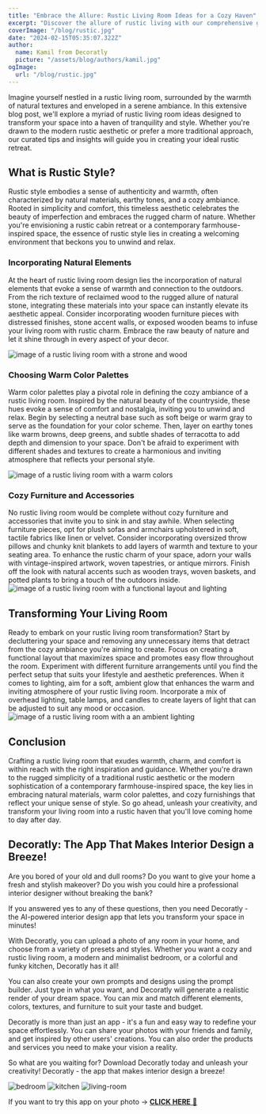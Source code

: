 ```yaml
---
title: "Embrace the Allure: Rustic Living Room Ideas for a Cozy Haven"
excerpt: "Discover the allure of rustic living with our comprehensive guide to crafting a cozy haven in your home. From embracing natural elements like wood and stone to selecting warm color palettes and plush furniture, let's delve into rustic living room ideas that promise warmth, charm, and endless comfort."
coverImage: "/blog/rustic.jpg"
date: "2024-02-15T05:35:07.322Z"
author:
  name: Kamil from Decoratly
  picture: "/assets/blog/authors/kamil.jpg"
ogImage:
  url: "/blog/rustic.jpg"
---
```


Imagine yourself nestled in a rustic living room, surrounded by the warmth of natural textures and enveloped in a serene ambiance. In this extensive blog post, we'll explore a myriad of rustic living room ideas designed to transform your space into a haven of tranquility and style. Whether you're drawn to the modern rustic aesthetic or prefer a more traditional approach, our curated tips and insights will guide you in creating your ideal rustic retreat.

## What is Rustic Style?
Rustic style embodies a sense of authenticity and warmth, often characterized by natural materials, earthy tones, and a cozy ambiance. Rooted in simplicity and comfort, this timeless aesthetic celebrates the beauty of imperfection and embraces the rugged charm of nature. Whether you're envisioning a rustic cabin retreat or a contemporary farmhouse-inspired space, the essence of rustic style lies in creating a welcoming environment that beckons you to unwind and relax.

### Incorporating Natural Elements
At the heart of rustic living room design lies the incorporation of natural elements that evoke a sense of warmth and connection to the outdoors. From the rich texture of reclaimed wood to the rugged allure of natural stone, integrating these materials into your space can instantly elevate its aesthetic appeal. Consider incorporating wooden furniture pieces with distressed finishes, stone accent walls, or exposed wooden beams to infuse your living room with rustic charm. Embrace the raw beauty of nature and let it shine through in every aspect of your decor.


![image of a rustic living room with a strone and wood](/blog/rustic_1.jpg)

### Choosing Warm Color Palettes
Warm color palettes play a pivotal role in defining the cozy ambiance of a rustic living room. Inspired by the natural beauty of the countryside, these hues evoke a sense of comfort and nostalgia, inviting you to unwind and relax. Begin by selecting a neutral base such as soft beige or warm gray to serve as the foundation for your color scheme. Then, layer on earthy tones like warm browns, deep greens, and subtle shades of terracotta to add depth and dimension to your space. Don't be afraid to experiment with different shades and textures to create a harmonious and inviting atmosphere that reflects your personal style.


![image of a rustic living room with a warm colors](/blog/rustic_2.jpg)

### Cozy Furniture and Accessories
No rustic living room would be complete without cozy furniture and accessories that invite you to sink in and stay awhile. When selecting furniture pieces, opt for plush sofas and armchairs upholstered in soft, tactile fabrics like linen or velvet. Consider incorporating oversized throw pillows and chunky knit blankets to add layers of warmth and texture to your seating area. To enhance the rustic charm of your space, adorn your walls with vintage-inspired artwork, woven tapestries, or antique mirrors. Finish off the look with natural accents such as wooden trays, woven baskets, and potted plants to bring a touch of the outdoors inside.
![image of a rustic living room with a functional layout and lighting](/blog/rustic_3.jpg)

## Transforming Your Living Room
Ready to embark on your rustic living room transformation? Start by decluttering your space and removing any unnecessary items that detract from the cozy ambiance you're aiming to create. Focus on creating a functional layout that maximizes space and promotes easy flow throughout the room. Experiment with different furniture arrangements until you find the perfect setup that suits your lifestyle and aesthetic preferences. When it comes to lighting, aim for a soft, ambient glow that enhances the warm and inviting atmosphere of your rustic living room. Incorporate a mix of overhead lighting, table lamps, and candles to create layers of light that can be adjusted to suit any mood or occasion.
![image of a rustic living room with a an ambient lighting](/blog/rustic_4.jpg)


## Conclusion
Crafting a rustic living room that exudes warmth, charm, and comfort is within reach with the right inspiration and guidance. Whether you're drawn to the rugged simplicity of a traditional rustic aesthetic or the modern sophistication of a contemporary farmhouse-inspired space, the key lies in embracing natural materials, warm color palettes, and cozy furnishings that reflect your unique sense of style. So go ahead, unleash your creativity, and transform your living room into a rustic haven that you'll love coming home to day after day.

## Decoratly: The App That Makes Interior Design a Breeze!
Are you bored of your old and dull rooms? Do you want to give your home a fresh and stylish makeover? Do you wish you could hire a professional interior designer without breaking the bank?

If you answered yes to any of these questions, then you need Decoratly - the AI-powered interior design app that lets you transform your space in minutes!

With Decoratly, you can upload a photo of any room in your home, and choose from a variety of presets and styles. Whether you want a cozy and rustic living room, a modern and minimalist bedroom, or a colorful and funky kitchen, Decoratly has it all!

You can also create your own prompts and designs using the prompt builder. Just type in what you want, and Decoratly will generate a realistic render of your dream space. You can mix and match different elements, colors, textures, and furniture to suit your taste and budget.

Decoratly is more than just an app - it's a fun and easy way to redefine your space effortlessly. You can share your photos with your friends and family, and get inspired by other users' creations. You can also order the products and services you need to make your vision a reality.

So what are you waiting for? Download Decoratly today and unleash your creativity! Decoratly - the app that makes interior design a breeze!


![bedroom](/examples/bedroom.jpg)
![kitchen](/examples/kitchen.jpg)
![living-room](/examples/living-room.jpg)

If you want to try this app on your photo → [**CLICK HERE** 🏡](https://www.decoratly.com)


